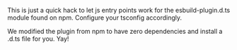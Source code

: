 This is just a quick hack to let js entry points work for the esbuild-plugin.d.ts module found on npm. Configure your tsconfig accordingly.

We modified the plugin from npm to have zero dependencies and install a .d.ts file for you. Yay! 